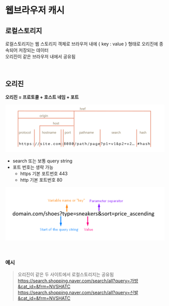 # 웹브라우저 캐시

## 로컬스토리지

로컬스토리지는 웹 스토리지 객체로 브라우저 내에 { key : value } 형태로 오리진에 종속되어 저장되는 데이터  
오리진이 같은 브라우저 내에서 공유됨  

<br>

## 오리진 

**오리진 = 프로토콜 + 호스트 네임 + 포트** 

![](../Images/웹스토리지_오리진.png)

* search 또는 보통 query string
* 포트 번호는 생략 가능 
  * https 기본 포트번호 443
  * http 기본 포트번호 80 

![](../Images/querystring.png)

<br>

### 예시

> 오리진이 같은 두 사이트에서 로컬스토리지는 공유됨  
> https://search.shopping.naver.com/search/all?query=가방&cat_id=&frm=NVSHATC    
> https://search.shopping.naver.com/search/all?query=신발&cat_id=&frm=NVSHATC  
